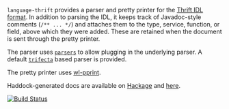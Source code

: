 `language-thrift` provides a parser and pretty printer for the [Thrift IDL
format]. In addition to parsing the IDL, it keeps track of Javadoc-style
comments (`/** ... */`) and attaches them to the type, service, function, or
field, above which they were added. These are retained when the document is
sent through the pretty printer.

The parser uses [`parsers`] to allow plugging in the underlying parser. A
default [`trifecta`] based parser is provided.

The pretty printer uses [wl-pprint].

Haddock-generated docs are available on [Hackage] and [here].

[![Build Status](https://travis-ci.org/abhinav/language-thrift.svg?branch=master)](https://travis-ci.org/abhinav/language-thrift)

  [Thrift IDL format]: http://thrift.apache.org/docs/idl
  [`parsers`]: http://hackage.haskell.org/package/parsers
  [`trifecta`]: http://hackage.haskell.org/package/trifecta
  [wl-pprint]: http://hackage.haskell.org/package/wl-pprint
  [Hackage]: http://hackage.haskell.org/package/language-thrift
  [here]: http://abhinavg.net/language-thrift/

